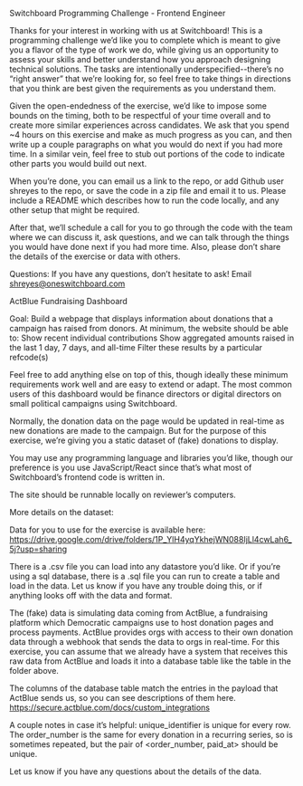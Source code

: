 Switchboard Programming Challenge - Frontend Engineer

Thanks for your interest in working with us at Switchboard! This is a programming challenge we’d like you to complete which is meant to give you a flavor of the type of work we do, while giving us an opportunity to assess your skills and better understand how you approach designing technical solutions. The tasks are intentionally underspecified--there’s no “right answer” that we’re looking for, so feel free to take things in directions that you think are best given the requirements as you understand them.  

Given the open-endedness of the exercise, we’d like to impose some bounds on the timing, both to be respectful of your time overall and to create more similar experiences across candidates. We ask that you spend ~4 hours on this exercise and make as much progress as you can, and then write up a couple paragraphs on what you would do next if you had more time. In a similar vein, feel free to stub out portions of the code to indicate other parts you would build out next.

When you’re done, you can email us a link to the repo, or add Github user shreyes to the repo, or save the code in a zip file and email it to us. Please include a README which describes how to run the code locally, and any other setup that might be required.

After that, we’ll schedule a call for you to go through the code with the team where we can discuss it, ask questions, and we can talk through the things you would have done next if you had more time. Also, please don’t share the details of the exercise or data with others.

Questions: If you have any questions, don’t hesitate to ask! Email shreyes@oneswitchboard.com 

ActBlue Fundraising Dashboard

Goal: Build a webpage that displays information about donations that a campaign has raised from donors. At minimum, the website should be able to:
Show recent individual contributions
Show aggregated amounts raised in the last 1 day, 7 days, and all-time
Filter these results by a particular refcode(s)

Feel free to add anything else on top of this, though ideally these minimum requirements work well and are easy to extend or adapt. The most common users of this dashboard would be finance directors or digital directors on small political campaigns using Switchboard.

Normally, the donation data on the page would be updated in real-time as new donations are made to the campaign. But for the purpose of this exercise, we’re giving you a static dataset of (fake) donations to display. 

You may use any programming language and libraries you’d like, though our preference is you use JavaScript/React since that’s what most of Switchboard’s frontend code is written in.

The site should be runnable locally on reviewer’s computers. 

More details on the dataset:

Data for you to use for the exercise is available here:
https://drive.google.com/drive/folders/1P_YlH4yqYkhejWN088IjLl4cwLah6_5j?usp=sharing

There is a .csv file you can load into any datastore you’d like. Or if you’re using a sql database, there is a .sql file you can run to create a table and load in the data. Let us know if you have any trouble doing this, or if anything looks off with the data and format.

The (fake) data is simulating data coming from ActBlue, a fundraising platform which Democratic campaigns use to host donation pages and process payments. ActBlue provides orgs with access to their own donation data through a webhook that sends the data to orgs in real-time. For this exercise, you can assume that we already have a system that receives this raw data from ActBlue and loads it into a database table like the table in the folder above. 

The columns of the database table match the entries in the payload that ActBlue sends us, so you can see descriptions of them here. https://secure.actblue.com/docs/custom_integrations 

A couple notes in case it’s helpful: unique_identifier is unique for every row. The order_number is the same for every donation in a recurring series, so is sometimes repeated, but the pair of <order_number, paid_at> should be unique.

Let us know if you have any questions about the details of the data.
